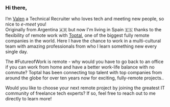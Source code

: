 ### Hi there, 

I’m [Valen](https://www.linkedin.com/in/valenvivian/?locale=en_US) a Technical Recruiter who loves tech and meeting new people, so nice to *e-meet* you!  
Originally from Argentina 🇦🇷 but now I'm living in Spain 🇪🇸 thanks to the flexibility of remote work with [Toptal](https://www.toptal.com/BLDrd0/worlds-top-talent), one of the biggest fully remote companies in the world. Here I have the chance to work in a multi-cultural team with amazing professionals from who I learn something new every single day. 

The #FutureofWork is remote - why would you have to go back to an office if you can work from home and have a better work-life balance with no commute? Toptal has been connecting top talent with top companies from around the globe for over ten years now for exciting, fully-remote projects..

Would you like to choose your next remote project by joining the greatest IT community of freelance tech experts? If so, feel free to reach out to me directly to learn more!

